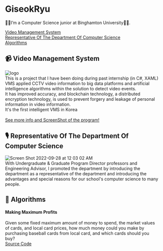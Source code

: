# GiseokRyu
👋🏻I’m a Computer Science junior at Binghamton University👋🏻.

[Video Management System](#video-management-system) <br/>
[Representative Of The Department Of Computer Science](#representative-of-the-department-of-computer-science) <br/>
[Algorithms](#algorithms) <br/>

## 📹 Video Management System
![logo](https://user-images.githubusercontent.com/33699776/192123758-887e6209-2cfb-454a-9125-190582f1c2ea.png) <br/>
This is a project that I have been doing during past internship (in C#, XAML) <br/>
VMS applied CCTV video information to big data platforms and artificial intelligence algorithms within the solution to detect video events.</br> It has improved accuracy, and blockchain technology, a distributed encryption technology, is used to prevent forgery and leakage of personal information in video information.</br> It's the first intelligent VMS in Korea<br/>
<br/>[See more info and ScreenShot of the program!](https://github.com/payton970/GiseokRyu/tree/main/VMS)

## 🎙️ Representative Of The Department Of Computer Science
![Screen Shot 2022-09-28 at 12 03 02 AM](https://user-images.githubusercontent.com/33699776/192685323-b72537f5-e5e4-4212-9bc3-7462f15c61d6.png) <br/>
With Undergraduate & Graduate Program Director professors and Engineering Advisor, I promoted the department by introducing the department as a representative of the department and introducing the advantages and special reasons for our school's computer science to many people. 


## 📝 Algorithms
#### Making Maximum Profits
Given some fixed maximum amount of money to spend, the market values of cards, and local card prices, 
how much money could you make by purchasing baseball cards from local card, and which cards should you buy?
<br/>[Source Code](https://github.com/payton970/GiseokRyu/tree/main/Algorithms/MaximumProfit)


